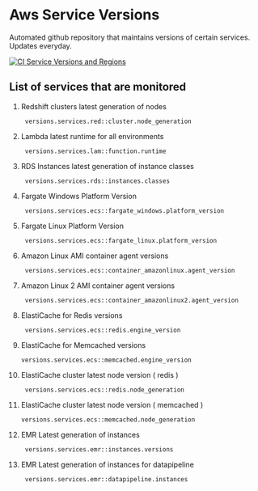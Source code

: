 # Aws Service Versions
Automated github repository that maintains versions of certain services. Updates everyday.

[![CI Service Versions and Regions](https://github.com/Aryaman6492/Aws-Service-Versions/actions/workflows/main.yml/badge.svg)](https://github.com/Aryaman6492/Aws-Service-Versions/actions/workflows/main.yml)

## List of services that are monitored
1. Redshift clusters latest generation of nodes

        versions.services.red::cluster.node_generation

1. Lambda latest runtime for all environments

        versions.services.lam::function.runtime

1. RDS Instances latest generation of instance classes

        versions.services.rds::instances.classes

1. Fargate Windows Platform Version
    
        versions.services.ecs::fargate_windows.platform_version

1. Fargate Linux Platform Version

        versions.services.ecs::fargate_linux.platform_version

1. Amazon Linux AMI container agent versions
	
        versions.services.ecs::container_amazonlinux.agent_version

1. Amazon Linux 2 AMI container agent versions
	
        versions.services.ecs::container_amazonlinux2.agent_version

1. ElastiCache for Redis versions

        versions.services.ecs::redis.engine_version

1.	ElastiCache for Memcached versions
	
        versions.services.ecs::memcached.engine_version

1. ElastiCache cluster latest node version ( redis )

        versions.services.ecs::redis.node_generation

1.  ElastiCache cluster latest node version ( memcached )
    
        versions.services.ecs::memcached.node_generation

1. EMR Latest generation of instances

        versions.services.emr::instances.versions

1. EMR Latest generation of instances for datapipeline

        versions.services.emr::datapipeline.instances
